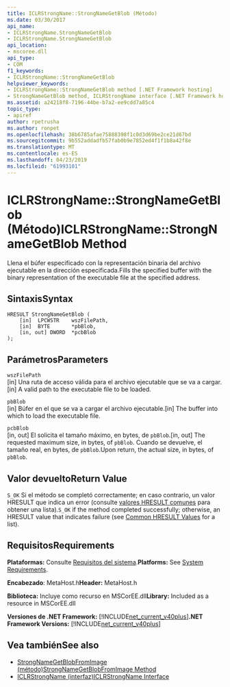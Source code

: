 ```yaml
---
title: ICLRStrongName::StrongNameGetBlob (Método)
ms.date: 03/30/2017
api_name:
- ICLRStrongName.StrongNameGetBlob
- ICLRStrongName.StrongNameGetBlob
api_location:
- mscoree.dll
api_type:
- COM
f1_keywords:
- ICLRStrongName::StrongNameGetBlob
helpviewer_keywords:
- ICLRStrongName::StrongNameGetBlob method [.NET Framework hosting]
- StrongNameGetBlob method, ICLRStrongName interface [.NET Framework hosting]
ms.assetid: a24218f8-7196-44be-b7a2-ee9cdd7a85c4
topic_type:
- apiref
author: rpetrusha
ms.author: ronpet
ms.openlocfilehash: 38b6785afae75888398f1c0d3d69be2ce21d67bd
ms.sourcegitcommit: 9b552addadfb57fab0b9e7852ed4f1f1b8a42f8e
ms.translationtype: MT
ms.contentlocale: es-ES
ms.lasthandoff: 04/23/2019
ms.locfileid: "61993101"
---
```

# <a name="iclrstrongnamestrongnamegetblob-method"></a><span data-ttu-id="29551-102">ICLRStrongName::StrongNameGetBlob (Método)</span><span class="sxs-lookup"><span data-stu-id="29551-102">ICLRStrongName::StrongNameGetBlob Method</span></span>
<span data-ttu-id="29551-103">Llena el búfer especificado con la representación binaria del archivo ejecutable en la dirección especificada.</span><span class="sxs-lookup"><span data-stu-id="29551-103">Fills the specified buffer with the binary representation of the executable file at the specified address.</span></span>  
  
## <a name="syntax"></a><span data-ttu-id="29551-104">Sintaxis</span><span class="sxs-lookup"><span data-stu-id="29551-104">Syntax</span></span>  
  
```  
HRESULT StrongNameGetBlob (  
    [in]  LPCWSTR    wszFilePath,  
    [in]  BYTE       *pbBlob,  
    [in, out] DWORD  *pcbBlob  
);  
```  
  
## <a name="parameters"></a><span data-ttu-id="29551-105">Parámetros</span><span class="sxs-lookup"><span data-stu-id="29551-105">Parameters</span></span>  
 `wszFilePath`  
 <span data-ttu-id="29551-106">[in] Una ruta de acceso válida para el archivo ejecutable que se va a cargar.</span><span class="sxs-lookup"><span data-stu-id="29551-106">[in] A valid path to the executable file to be loaded.</span></span>  
  
 `pbBlob`  
 <span data-ttu-id="29551-107">[in] Búfer en el que se va a cargar el archivo ejecutable.</span><span class="sxs-lookup"><span data-stu-id="29551-107">[in] The buffer into which to load the executable file.</span></span>  
  
 `pcbBlob`  
 <span data-ttu-id="29551-108">[in, out] El solicita el tamaño máximo, en bytes, de `pbBlob`.</span><span class="sxs-lookup"><span data-stu-id="29551-108">[in, out] The requested maximum size, in bytes, of `pbBlob`.</span></span> <span data-ttu-id="29551-109">Cuando se devuelve, el tamaño real, en bytes, de `pbBlob`.</span><span class="sxs-lookup"><span data-stu-id="29551-109">Upon return, the actual size, in bytes, of `pbBlob`.</span></span>  
  
## <a name="return-value"></a><span data-ttu-id="29551-110">Valor devuelto</span><span class="sxs-lookup"><span data-stu-id="29551-110">Return Value</span></span>  
 <span data-ttu-id="29551-111">`S_OK` Si el método se completó correctamente; en caso contrario, un valor HRESULT que indica un error (consulte [valores HRESULT comunes](https://go.microsoft.com/fwlink/?LinkId=213878) para obtener una lista).</span><span class="sxs-lookup"><span data-stu-id="29551-111">`S_OK` if the method completed successfully; otherwise, an HRESULT value that indicates failure (see [Common HRESULT Values](https://go.microsoft.com/fwlink/?LinkId=213878) for a list).</span></span>  
  
## <a name="requirements"></a><span data-ttu-id="29551-112">Requisitos</span><span class="sxs-lookup"><span data-stu-id="29551-112">Requirements</span></span>  
 <span data-ttu-id="29551-113">**Plataformas:** Consulte [Requisitos del sistema](../../../../docs/framework/get-started/system-requirements.md).</span><span class="sxs-lookup"><span data-stu-id="29551-113">**Platforms:** See [System Requirements](../../../../docs/framework/get-started/system-requirements.md).</span></span>  
  
 <span data-ttu-id="29551-114">**Encabezado**: MetaHost.h</span><span class="sxs-lookup"><span data-stu-id="29551-114">**Header:** MetaHost.h</span></span>  
  
 <span data-ttu-id="29551-115">**Biblioteca:** Incluye como recurso en MSCorEE.dll</span><span class="sxs-lookup"><span data-stu-id="29551-115">**Library:** Included as a resource in MSCorEE.dll</span></span>  
  
 <span data-ttu-id="29551-116">**Versiones de .NET Framework:** [!INCLUDE[net_current_v40plus](../../../../includes/net-current-v40plus-md.md)]</span><span class="sxs-lookup"><span data-stu-id="29551-116">**.NET Framework Versions:** [!INCLUDE[net_current_v40plus](../../../../includes/net-current-v40plus-md.md)]</span></span>  
  
## <a name="see-also"></a><span data-ttu-id="29551-117">Vea también</span><span class="sxs-lookup"><span data-stu-id="29551-117">See also</span></span>

- [<span data-ttu-id="29551-118">StrongNameGetBlobFromImage (método)</span><span class="sxs-lookup"><span data-stu-id="29551-118">StrongNameGetBlobFromImage Method</span></span>](../../../../docs/framework/unmanaged-api/hosting/iclrstrongname-strongnamegetblobfromimage-method.md)
- [<span data-ttu-id="29551-119">ICLRStrongName (interfaz)</span><span class="sxs-lookup"><span data-stu-id="29551-119">ICLRStrongName Interface</span></span>](../../../../docs/framework/unmanaged-api/hosting/iclrstrongname-interface.md)
